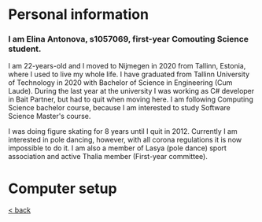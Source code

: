 # Personal information
### I am Elina Antonova, s1057069, first-year Comouting Science student.
I am 22-years-old and I moved to Nijmegen in 2020 from Tallinn, Estonia, where I used to live my whole life. I have graduated from Tallinn University of Technology in 2020 with Bachelor of Science in Engineering (Cum Laude). During the last year at the university I was working as C# developer in Bait Partner, but had to quit when moving here. I am following Computing Science bachelor course, because I am interested to study Software Science Master's course.

I was doing figure skating for 8 years until I quit in 2012. Currently I am interested in pole dancing, however, with all corona regulations it is now impossible to do it. I am also a member of Lasya (pole dance) sport association and active Thalia member (First-year committee).  

# Computer setup

[< back](index.md)